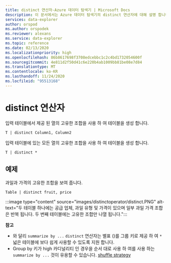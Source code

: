 ```yaml
---
title: distinct 연산자-Azure 데이터 탐색기 | Microsoft Docs
description: 이 문서에서는 Azure 데이터 탐색기의 distinct 연산자에 대해 설명 합니다.
services: data-explorer
author: orspod
ms.author: orspodek
ms.reviewer: alexans
ms.service: data-explorer
ms.topic: reference
ms.date: 02/13/2020
ms.localizationpriority: high
ms.openlocfilehash: 86b8617698f3708edcebbc1c2c4bd1732054600f
ms.sourcegitcommit: 4e811d2f50d41c6e220b4ab1009bb81be08e7d84
ms.translationtype: MT
ms.contentlocale: ko-KR
ms.lasthandoff: 11/24/2020
ms.locfileid: "95513168"
---
```

# <a name="distinct-operator"></a>distinct 연산자

입력 테이블에서 제공 된 열의 고유한 조합을 사용 하 여 테이블을 생성 합니다. 

```kusto
T | distinct Column1, Column2
```

입력 테이블에 있는 모든 열의 고유한 조합을 사용 하 여 테이블을 생성 합니다.

```kusto
T | distinct *
```

## <a name="example"></a>예제

과일과 가격의 고유한 조합을 보여 줍니다.

```kusto
Table | distinct fruit, price
```

:::image type="content" source="images/distinctoperator/distinct.PNG" alt-text="두 테이블 하나에는 공급 업체, 과일 유형 및 가격이 있으며 일부 과일 가격 조합은 반복 됩니다. 두 번째 테이블에는 고유한 조합만 나열 됩니다.":::

**참고**

* 와 달리 `summarize by ...` `distinct` 연산자는 별표 ()를 그룹 키로 제공 하 여 `*` 넓은 테이블에 보다 쉽게 사용할 수 있도록 지원 합니다.
* Group by 키가 high 카디널리티 인 경우을 순서 대로 사용 하 여를 사용 하는 `summarize by ...` 것이 유용할 수 있습니다. [shuffle strategy](shufflequery.md)